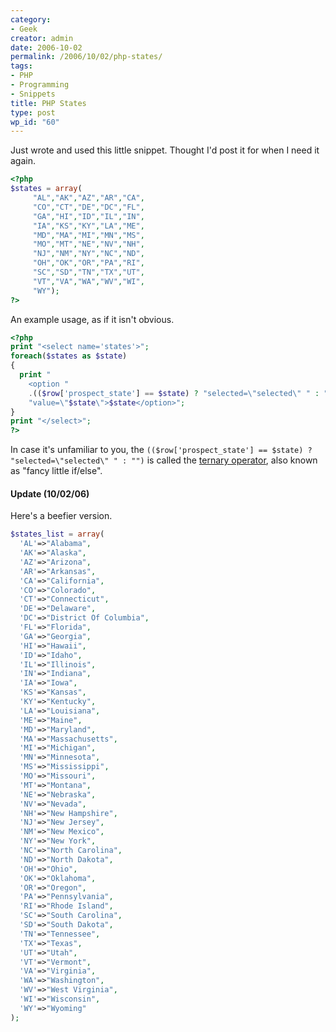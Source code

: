 ```yaml
---
category:
- Geek
creator: admin
date: 2006-10-02
permalink: /2006/10/02/php-states/
tags:
- PHP
- Programming
- Snippets
title: PHP States
type: post
wp_id: "60"
---
```


Just wrote and used this little snippet.  Thought I'd post it for when I need it again.

```php
<?php
$states = array(
     "AL","AK","AZ","AR","CA",
     "CO","CT","DE","DC","FL",
     "GA","HI","ID","IL","IN",
     "IA","KS","KY","LA","ME",
     "MD","MA","MI","MN","MS",
     "MO","MT","NE","NV","NH",
     "NJ","NM","NY","NC","ND",
     "OH","OK","OR","PA","RI",
     "SC","SD","TN","TX","UT",
     "VT","VA","WA","WV","WI",
     "WY");
?>
```

An example usage, as if it isn't obvious.

```php
<?php
print "<select name='states'>";
foreach($states as $state)
{
  print "
    <option "
    .(($row['prospect_state'] == $state) ? "selected=\"selected\" " : "").
    "value=\"$state\">$state</option>";
}
print "</select>";
?>
```
In case it's unfamiliar to you, the `(($row['prospect_state'] == $state) ? "selected=\"selected\" " : "")` is called the [ternary operator](http://us2.php.net/manual/en/language.operators.comparison.php#language.operators.comparison.ternary), also known as "fancy little if/else".

#### Update (10/02/06)

Here's a beefier version.

```php
$states_list = array(
  'AL'=>"Alabama",  
  'AK'=>"Alaska",  
  'AZ'=>"Arizona",  
  'AR'=>"Arkansas",  
  'CA'=>"California",  
  'CO'=>"Colorado",  
  'CT'=>"Connecticut",  
  'DE'=>"Delaware",  
  'DC'=>"District Of Columbia",  
  'FL'=>"Florida",  
  'GA'=>"Georgia",  
  'HI'=>"Hawaii",  
  'ID'=>"Idaho",  
  'IL'=>"Illinois",  
  'IN'=>"Indiana",  
  'IA'=>"Iowa",  
  'KS'=>"Kansas",  
  'KY'=>"Kentucky",  
  'LA'=>"Louisiana",  
  'ME'=>"Maine",  
  'MD'=>"Maryland",  
  'MA'=>"Massachusetts",  
  'MI'=>"Michigan",  
  'MN'=>"Minnesota",  
  'MS'=>"Mississippi",  
  'MO'=>"Missouri",  
  'MT'=>"Montana",
  'NE'=>"Nebraska",
  'NV'=>"Nevada",
  'NH'=>"New Hampshire",
  'NJ'=>"New Jersey",
  'NM'=>"New Mexico",
  'NY'=>"New York",
  'NC'=>"North Carolina",
  'ND'=>"North Dakota",
  'OH'=>"Ohio",  
  'OK'=>"Oklahoma",  
  'OR'=>"Oregon",  
  'PA'=>"Pennsylvania",  
  'RI'=>"Rhode Island",  
  'SC'=>"South Carolina",  
  'SD'=>"South Dakota",
  'TN'=>"Tennessee",  
  'TX'=>"Texas",  
  'UT'=>"Utah",  
  'VT'=>"Vermont",  
  'VA'=>"Virginia",  
  'WA'=>"Washington",  
  'WV'=>"West Virginia",  
  'WI'=>"Wisconsin",  
  'WY'=>"Wyoming"
);
```
